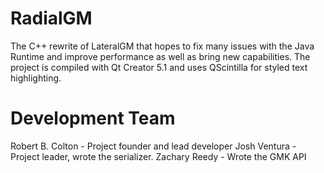 RadialGM
==================
The C++ rewrite of LateralGM that hopes to fix many issues with the Java Runtime and improve performance as well 
as bring new capabilities. The project is compiled with Qt Creator 5.1 and uses QScintilla for styled text highlighting.

Development Team
==================
Robert B. Colton - Project founder and lead developer
Josh Ventura - Project leader, wrote the serializer.
Zachary Reedy - Wrote the GMK API